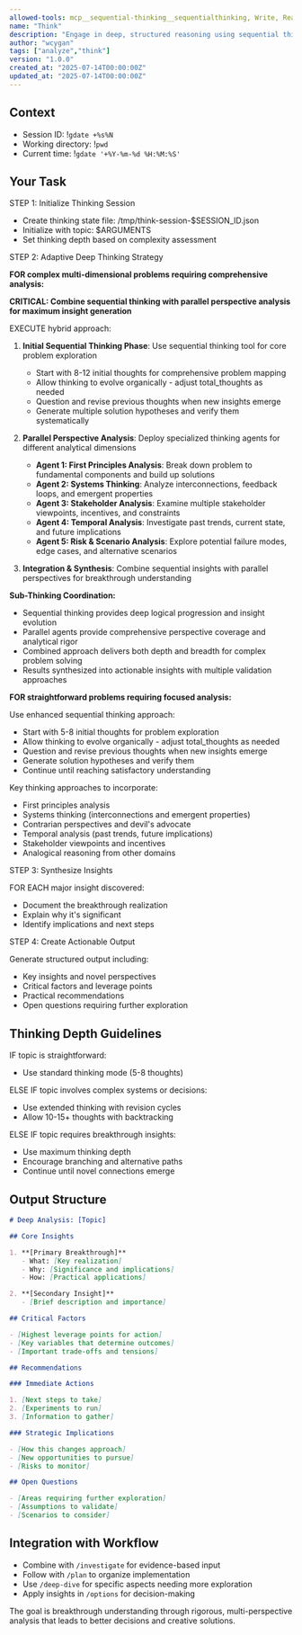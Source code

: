 ```yaml
---
allowed-tools: mcp__sequential-thinking__sequentialthinking, Write, Read, Bash(gdate:*)
name: "Think"
description: "Engage in deep, structured reasoning using sequential thinking"
author: "wcygan"
tags: ["analyze","think"]
version: "1.0.0"
created_at: "2025-07-14T00:00:00Z"
updated_at: "2025-07-14T00:00:00Z"
---
```


## Context

- Session ID: !`gdate +%s%N`
- Working directory: !`pwd`
- Current time: !`gdate '+%Y-%m-%d %H:%M:%S'`

## Your Task

STEP 1: Initialize Thinking Session

- Create thinking state file: /tmp/think-session-$SESSION_ID.json
- Initialize with topic: $ARGUMENTS
- Set thinking depth based on complexity assessment

STEP 2: Adaptive Deep Thinking Strategy

**FOR complex multi-dimensional problems requiring comprehensive analysis:**

**CRITICAL: Combine sequential thinking with parallel perspective analysis for maximum insight generation**

EXECUTE hybrid approach:

1. **Initial Sequential Thinking Phase**: Use sequential thinking tool for core problem exploration
   - Start with 8-12 initial thoughts for comprehensive problem mapping
   - Allow thinking to evolve organically - adjust total_thoughts as needed
   - Question and revise previous thoughts when new insights emerge
   - Generate multiple solution hypotheses and verify them systematically

2. **Parallel Perspective Analysis**: Deploy specialized thinking agents for different analytical dimensions
   - **Agent 1: First Principles Analysis**: Break down problem to fundamental components and build up solutions
   - **Agent 2: Systems Thinking**: Analyze interconnections, feedback loops, and emergent properties
   - **Agent 3: Stakeholder Analysis**: Examine multiple stakeholder viewpoints, incentives, and constraints
   - **Agent 4: Temporal Analysis**: Investigate past trends, current state, and future implications
   - **Agent 5: Risk & Scenario Analysis**: Explore potential failure modes, edge cases, and alternative scenarios

3. **Integration & Synthesis**: Combine sequential insights with parallel perspectives for breakthrough understanding

**Sub-Thinking Coordination:**

- Sequential thinking provides deep logical progression and insight evolution
- Parallel agents provide comprehensive perspective coverage and analytical rigor
- Combined approach delivers both depth and breadth for complex problem solving
- Results synthesized into actionable insights with multiple validation approaches

**FOR straightforward problems requiring focused analysis:**

Use enhanced sequential thinking approach:

- Start with 5-8 initial thoughts for problem exploration
- Allow thinking to evolve organically - adjust total_thoughts as needed
- Question and revise previous thoughts when new insights emerge
- Generate solution hypotheses and verify them
- Continue until reaching satisfactory understanding

Key thinking approaches to incorporate:

- First principles analysis
- Systems thinking (interconnections and emergent properties)
- Contrarian perspectives and devil's advocate
- Temporal analysis (past trends, future implications)
- Stakeholder viewpoints and incentives
- Analogical reasoning from other domains

STEP 3: Synthesize Insights

FOR EACH major insight discovered:

- Document the breakthrough realization
- Explain why it's significant
- Identify implications and next steps

STEP 4: Create Actionable Output

Generate structured output including:

- Key insights and novel perspectives
- Critical factors and leverage points
- Practical recommendations
- Open questions requiring further exploration

## Thinking Depth Guidelines

IF topic is straightforward:

- Use standard thinking mode (5-8 thoughts)

ELSE IF topic involves complex systems or decisions:

- Use extended thinking with revision cycles
- Allow 10-15+ thoughts with backtracking

ELSE IF topic requires breakthrough insights:

- Use maximum thinking depth
- Encourage branching and alternative paths
- Continue until novel connections emerge

## Output Structure

```markdown
# Deep Analysis: [Topic]

## Core Insights

1. **[Primary Breakthrough]**
   - What: [Key realization]
   - Why: [Significance and implications]
   - How: [Practical applications]

2. **[Secondary Insight]**
   - [Brief description and importance]

## Critical Factors

- [Highest leverage points for action]
- [Key variables that determine outcomes]
- [Important trade-offs and tensions]

## Recommendations

### Immediate Actions

1. [Next steps to take]
2. [Experiments to run]
3. [Information to gather]

### Strategic Implications

- [How this changes approach]
- [New opportunities to pursue]
- [Risks to monitor]

## Open Questions

- [Areas requiring further exploration]
- [Assumptions to validate]
- [Scenarios to consider]
```

## Integration with Workflow

- Combine with `/investigate` for evidence-based input
- Follow with `/plan` to organize implementation
- Use `/deep-dive` for specific aspects needing more exploration
- Apply insights in `/options` for decision-making

The goal is breakthrough understanding through rigorous, multi-perspective analysis that leads to better decisions and creative solutions.